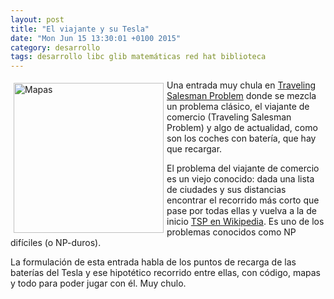 ```yaml
---
layout: post
title: "El viajante y su Tesla"
date: "Mon Jun 15 13:30:01 +0100 2015"
category: desarrollo
tags: desarrollo libc glib matemáticas red hat biblioteca
---
```






<a href="https://www.flickr.com/photos/fernand0/2114183383/" title="Mapa"><img src="https://farm3.staticflickr.com/2178/2114183383_6d964df4fc_m.jpg" width="240"  alt="Mapas" style="float:left; margin:5px"></a>

Una entrada muy chula en [Traveling Salesman Problem](http://mortada.net/the-traveling-tesla-salesman.html) donde se mezcla un problema clásico, el viajante de comercio (Traveling Salesman Problem) y algo de actualidad, como son los coches con batería, que hay que recargar.

El problema del viajante de comercio es un viejo conocido: dada una lista de ciudades y sus distancias encontrar el recorrido más corto que pase por todas ellas y vuelva a la de inicio [TSP en Wikipedia](https://en.wikipedia.org/wiki/Travelling_salesman_problem).
Es uno de los problemas conocidos como NP difíciles (o NP-duros).

La formulación de esta entrada habla de los puntos de recarga de las baterías del Tesla y ese hipotético recorrido entre ellas, con código, mapas y todo para poder jugar con él.
Muy chulo.
